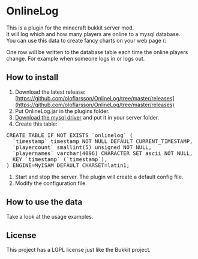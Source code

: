OnlineLog
====================
This is a plugin for the minecraft bukkit server mod.<br>
It will log which and how many players are online to a mysql database.<br>
You can use this data to create fancy charts on your web page (:

One row will be written to the database table each time the online players change. For example when someone logs in or logs out.

How to install
----------
1. Download the latest release: [https://github.com/oloflarsson/OnlineLog/tree/master/releases](https://github.com/oloflarsson/OnlineLog/tree/master/releases)<br>
1. Put OnlineLog.jar in the plugins folder.
1. [Download the mysql driver](http://www.mysql.com/downloads/connector/j/) and put it in your server folder.
1. Create this table:<br>
<pre>CREATE TABLE IF NOT EXISTS `onlinelog` (
  `timestamp` timestamp NOT NULL DEFAULT CURRENT_TIMESTAMP,
  `playercount` smallint(5) unsigned NOT NULL,
  `playernames` varchar(4096) CHARACTER SET ascii NOT NULL,
  KEY `timestamp` (`timestamp`),
) ENGINE=MyISAM DEFAULT CHARSET=latin1;</pre>
1. Start and stop the server. The plugin will create a default config file.
1. Modify the configuration file.

How to use the data
----------
Take a look at the usage examples.

License
----------
This project has a LGPL license just like the Bukkit project.

